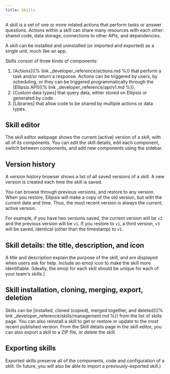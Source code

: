 ```yaml
---
title: Skills
---
```


A skill is a set of one or more related actions that perform tasks or answer questions. Actions within a skill can share many resources with each other: shared code, data storage, connections to other APIs, and dependencies.

A skill can be installed and uninstalled (or imported and exported) as a single unit, much like an app.

Skills consist of three kinds of components:

1. [Actions]({% link _developer_reference/actions.md %}) that perform a task and/or return a response. Actions can be triggered by users, by scheduling, or they can be triggered programmatically through the [Ellipsis API]({% link _developer_reference/api/v1.md %}).
2. [Custom data types] that query data, either stored on Ellipsis or generated by code.
3. [Libraries] that allow code to be shared by multiple actions or data types.

## Skill editor

The skill editor webpage shows the current (active) version of a skill, with all of its components. You can edit the skill details, edit each component, switch between components, and add new components using the sidebar.

## Version history

A version history browser shows a list of all saved versions of a skill. A new version is created each time the skill is saved.

You can browse through previous versions, and restore to any version. When you restore, Ellipsis will make a copy of the old version, but with the current date and time. Thus, the most recent version is always the current, active version.

For example, if you have two versions saved, the current version will be `v2` and the previous version will be `v1`. If you restore to `v1`, a third version, `v3` will be saved, identical (other than the timestamp) to `v1`.

## Skill details: the title, description, and icon

A title and description explain the purpose of the skill, and are displayed when users ask for help. Include an emoji icon to make the skill more identifiable. (Ideally, the emoji for each skill should be unique for each of your team's skills.)

## Skill installation, cloning, merging, export, deletion

Skills can be [installed, cloned (copied), merged together, and deleted]({% link _developer_reference/skills/management.md %}) from the list of skills page. You can also reinstall a skill to get or restore or update to the most recent published version. From the Skill details page in the skill editor, you can also export a skill to a ZIP file, or delete the skill.

## Exporting skills

Exported skills preserve all of the components, code and configuration of a skill. (In future, you will also be able to import a previously-exported skill.)
